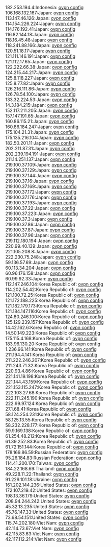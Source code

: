 182.253.194.4:Indonesia: [ovpn config](vpn/182_253_194_4.ovpn)  
106.168.132.167:Japan: [ovpn config](vpn/106_168_132_167.ovpn)  
113.147.46.126:Japan: [ovpn config](vpn/113_147_46_126.ovpn)  
114.154.226.224:Japan: [ovpn config](vpn/114_154_226_224.ovpn)  
114.176.192.41:Japan: [ovpn config](vpn/114_176_192_41.ovpn)  
116.82.144.18:Japan: [ovpn config](vpn/116_82_144_18.ovpn)  
118.16.45.48:Japan: [ovpn config](vpn/118_16_45_48.ovpn)  
118.241.88.166:Japan: [ovpn config](vpn/118_241_88_166.ovpn)  
120.51.18.17:Japan: [ovpn config](vpn/120_51_18_17.ovpn)  
121.111.146.191:Japan: [ovpn config](vpn/121_111_146_191.ovpn)  
121.112.17.65:Japan: [ovpn config](vpn/121_112_17_65.ovpn)  
122.222.66.38:Japan: [ovpn config](vpn/122_222_66_38.ovpn)  
124.215.44.217:Japan: [ovpn config](vpn/124_215_44_217.ovpn)  
125.8.118.227:Japan: [ovpn config](vpn/125_8_118_227.ovpn)  
125.8.77.82:Japan: [ovpn config](vpn/125_8_77_82.ovpn)  
126.216.111.86:Japan: [ovpn config](vpn/126_216_111_86.ovpn)  
126.78.54.100:Japan: [ovpn config](vpn/126_78_54_100.ovpn)  
133.32.224.53:Japan: [ovpn config](vpn/133_32_224_53.ovpn)  
14.3.184.215:Japan: [ovpn config](vpn/14_3_184_215.ovpn)  
152.117.211.205:Japan: [ovpn config](vpn/152_117_211_205.ovpn)  
157.147.191.65:Japan: [ovpn config](vpn/157_147_191_65.ovpn)  
160.86.115.21:Japan: [ovpn config](vpn/160_86_115_21.ovpn)  
160.86.184.247:Japan: [ovpn config](vpn/160_86_184_247.ovpn)  
175.104.21.31:Japan: [ovpn config](vpn/175_104_21_31.ovpn)  
175.135.216.104:Japan: [ovpn config](vpn/175_135_216_104.ovpn)  
182.50.201.11:Japan: [ovpn config](vpn/182_50_201_11.ovpn)  
202.211.87.31:Japan: [ovpn config](vpn/202_211_87_31.ovpn)  
202.239.194.191:Japan: [ovpn config](vpn/202_239_194_191.ovpn)  
211.14.251.137:Japan: [ovpn config](vpn/211_14_251_137.ovpn)  
219.100.37.109:Japan: [ovpn config](vpn/219_100_37_109.ovpn)  
219.100.37.129:Japan: [ovpn config](vpn/219_100_37_129.ovpn)  
219.100.37.144:Japan: [ovpn config](vpn/219_100_37_144.ovpn)  
219.100.37.16:Japan: [ovpn config](vpn/219_100_37_16.ovpn)  
219.100.37.169:Japan: [ovpn config](vpn/219_100_37_169.ovpn)  
219.100.37.172:Japan: [ovpn config](vpn/219_100_37_172.ovpn)  
219.100.37.176:Japan: [ovpn config](vpn/219_100_37_176.ovpn)  
219.100.37.193:Japan: [ovpn config](vpn/219_100_37_193.ovpn)  
219.100.37.22:Japan: [ovpn config](vpn/219_100_37_22.ovpn)  
219.100.37.223:Japan: [ovpn config](vpn/219_100_37_223.ovpn)  
219.100.37.3:Japan: [ovpn config](vpn/219_100_37_3.ovpn)  
219.100.37.86:Japan: [ovpn config](vpn/219_100_37_86.ovpn)  
219.100.37.87:Japan: [ovpn config](vpn/219_100_37_87.ovpn)  
219.100.37.96:Japan: [ovpn config](vpn/219_100_37_96.ovpn)  
219.112.180.194:Japan: [ovpn config](vpn/219_112_180_194.ovpn)  
220.99.40.139:Japan: [ovpn config](vpn/220_99_40_139.ovpn)  
221.105.208.8:Japan: [ovpn config](vpn/221_105_208_8.ovpn)  
222.230.75.248:Japan: [ovpn config](vpn/222_230_75_248.ovpn)  
59.136.57.69:Japan: [ovpn config](vpn/59_136_57_69.ovpn)  
60.113.34.204:Japan: [ovpn config](vpn/60_113_34_204.ovpn)  
60.96.176.158:Japan: [ovpn config](vpn/60_96_176_158.ovpn)  
60.99.92.33:Japan: [ovpn config](vpn/60_99_92_33.ovpn)  
112.147.246.104:Korea Republic of: [ovpn config](vpn/112_147_246_104.ovpn)  
114.202.54.42:Korea Republic of: [ovpn config](vpn/114_202_54_42.ovpn)  
121.100.72.25:Korea Republic of: [ovpn config](vpn/121_100_72_25.ovpn)  
121.172.188.225:Korea Republic of: [ovpn config](vpn/121_172_188_225.ovpn)  
121.182.179.173:Korea Republic of: [ovpn config](vpn/121_182_179_173.ovpn)  
121.184.147.116:Korea Republic of: [ovpn config](vpn/121_184_147_116.ovpn)  
124.80.246.100:Korea Republic of: [ovpn config](vpn/124_80_246_100.ovpn)  
125.129.239.157:Korea Republic of: [ovpn config](vpn/125_129_239_157.ovpn)  
14.42.162.6:Korea Republic of: [ovpn config](vpn/14_42_162_6.ovpn)  
14.50.149.223:Korea Republic of: [ovpn config](vpn/14_50_149_223.ovpn)  
175.115.4.168:Korea Republic of: [ovpn config](vpn/175_115_4_168.ovpn)  
183.96.130.20:Korea Republic of: [ovpn config](vpn/183_96_130_20.ovpn)  
1.236.96.141:Korea Republic of: [ovpn config](vpn/1_236_96_141.ovpn)  
211.194.4.141:Korea Republic of: [ovpn config](vpn/211_194_4_141.ovpn)  
211.222.246.207:Korea Republic of: [ovpn config](vpn/211_222_246_207.ovpn)  
211.243.71.32:Korea Republic of: [ovpn config](vpn/211_243_71_32.ovpn)  
220.93.4.86:Korea Republic of: [ovpn config](vpn/220_93_4_86.ovpn)  
221.141.19.198:Korea Republic of: [ovpn config](vpn/221_141_19_198.ovpn)  
221.144.43.159:Korea Republic of: [ovpn config](vpn/221_144_43_159.ovpn)  
221.153.115.247:Korea Republic of: [ovpn config](vpn/221_153_115_247.ovpn)  
222.103.27.68:Korea Republic of: [ovpn config](vpn/222_103_27_68.ovpn)  
222.111.245.190:Korea Republic of: [ovpn config](vpn/222_111_245_190.ovpn)  
222.99.97.124:Korea Republic of: [ovpn config](vpn/222_99_97_124.ovpn)  
27.1.68.41:Korea Republic of: [ovpn config](vpn/27_1_68_41.ovpn)  
58.124.254.231:Korea Republic of: [ovpn config](vpn/58_124_254_231.ovpn)  
58.125.13.55:Korea Republic of: [ovpn config](vpn/58_125_13_55.ovpn)  
58.232.228.177:Korea Republic of: [ovpn config](vpn/58_232_228_177.ovpn)  
59.9.169.138:Korea Republic of: [ovpn config](vpn/59_9_169_138.ovpn)  
61.254.48.212:Korea Republic of: [ovpn config](vpn/61_254_48_212.ovpn)  
61.39.252.83:Korea Republic of: [ovpn config](vpn/61_39_252_83.ovpn)  
61.72.151.144:Korea Republic of: [ovpn config](vpn/61_72_151_144.ovpn)  
178.169.86.59:Russian Federation: [ovpn config](vpn/178_169_86_59.ovpn)  
95.26.184.83:Russian Federation: [ovpn config](vpn/95_26_184_83.ovpn)  
114.41.200.170:Taiwan: [ovpn config](vpn/114_41_200_170.ovpn)  
184.22.168.69:Thailand: [ovpn config](vpn/184_22_168_69.ovpn)  
49.228.11.22:Thailand: [ovpn config](vpn/49_228_11_22.ovpn)  
91.229.101.18:Ukraine: [ovpn config](vpn/91_229_101_18.ovpn)  
161.202.144.236:United States: [ovpn config](vpn/161_202_144_236.ovpn)  
172.107.219.42:United States: [ovpn config](vpn/172_107_219_42.ovpn)  
198.13.36.179:United States: [ovpn config](vpn/198_13_36_179.ovpn)  
208.94.244.242:United States: [ovpn config](vpn/208_94_244_242.ovpn)  
45.32.13.235:United States: [ovpn config](vpn/45_32_13_235.ovpn)  
45.76.147.33:United States: [ovpn config](vpn/45_76_147_33.ovpn)  
73.68.54.151:United States: [ovpn config](vpn/73_68_54_151.ovpn)  
115.74.202.180:Viet Nam: [ovpn config](vpn/115_74_202_180.ovpn)  
42.114.73.67:Viet Nam: [ovpn config](vpn/42_114_73_67.ovpn)  
42.115.83.63:Viet Nam: [ovpn config](vpn/42_115_83_63.ovpn)  
42.117.112.214:Viet Nam: [ovpn config](vpn/42_117_112_214.ovpn)  
